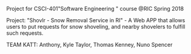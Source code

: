 
Project for CSCI-401"Software Engineering " course @RIC Spring 2018 

Project: "Shovlr - Snow Removal Service in RI" - A Web APP that allows users to put requests for snow shoveling, and nearby shovelers to fulfill such requests. 

TEAM KATT: Anthony, Kyle Taylor, Thomas Kenney, Nuno Spencer
